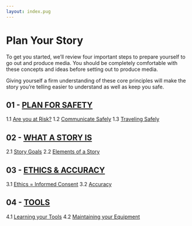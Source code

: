 ```yaml
---
layout: index.pug
---
```


# Plan Your Story

To get you started, we’ll review four important steps to prepare yourself to go out and produce
media. You should be completely comfortable with these concepts and ideas before setting out to produce media.

Giving yourself a firm understanding of these core principles will make the story you’re telling easier to understand as well as keep you safe.

## 01 - [PLAN FOR SAFETY](../plan/1-0-planForSafety)

1.1 [Are you at Risk?](/plan/1-1-areYouAtRisk)
1.2 [Communicate Safely](/plan/1-2-communicateSafely)
1.3 [Traveling Safely](/plan/1-3-travelingSafely)

## 02 - [WHAT A STORY IS](/plan/2-0-whatAStoryIs)

2.1 [Story Goals](/plan/2-1-storyGoals)
2.2 [Elements of a Story](/plan/2-2-elementsOfAStory)

## 03 - [ETHICS & ACCURACY](/plan/3-0-ethicsAndAccurary)

3.1 [Ethics = Informed Consent](/plan/3-1-ethicsEqualsInformedConsent)
3.2 [Accuracy](/plan/3-2-accuracy)

## 04 - [TOOLS](/plan/4-0-tools)

4.1 [Learning your Tools](/plan/4-1-learningYourTools)
4.2 [Maintaining your Equipment](/plan/4-2-maintainingYourEquipment)
